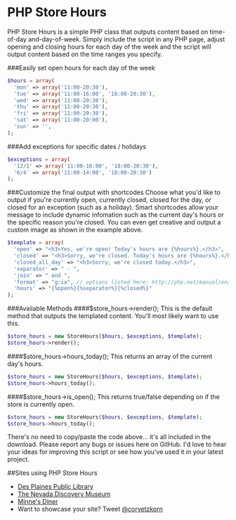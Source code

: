 PHP Store Hours
===============

PHP Store Hours is a simple PHP class that outputs content based on time-of-day and-day-of-week. Simply include the script in any PHP page, adjust opening and closing hours for each day of the week and the script will output content based on the time ranges you specify.

###Easily set open hours for each day of the week
```php
$hours = array(
  'mon' => array('11:00-20:30'),
  'tue' => array('11:00-16:00', '18:00-20:30'),
  'wed' => array('11:00-20:30'),
  'thu' => array('11:00-20:30'),
  'fri' => array('11:00-20:30'),
  'sat' => array('11:00-20:00'),
  'sun' => '',
);
```

###Add exceptions for specific dates / holidays
```php
$exceptions = array(
  '12/1' => array('11:00-16:00', '18:00-20:30'),
  '6/4' => array('11:00-14:00', '18:00-20:30')
);
```

###Customize the final output with shortcodes
Choose what you'd like to output if you're currently open, currently closed, closed for the day, or closed for an exception (such as a holiday). Smart shortcodes allow your message to include dynamic infomation such as the current day's hours or the specific reason you're closed. You can even get creative and output a custom image as shown in the example above.

```php
$template = array(
  'open' => "<h3>Yes, we're open! Today's hours are {%hours%}.</h3>",
  'closed' => "<h3>Sorry, we're closed. Today's hours are {%hours%}.</h3>",
  'closed_all_day' => "<h3>Sorry, we're closed today.</h3>",
  'separator' => " - ",
  'join' => " and ",
  'format' => "g:ia", // options listed here: http://php.net/manual/en/function.date.php
  'hours' => "{%open%}{%separator%}{%closed%}"
);
```

###Available Methods
####$store_hours->render();
This is the default method that outputs the templated content. You'll most likely want to use this.
```php
$store_hours = new StoreHours($hours, $exceptions, $template);
$store_hours->render();
```

####$store_hours->hours_today();
This returns an array of the current day's hours.
```php
$store_hours = new StoreHours($hours, $exceptions, $template);
$store_hours->hours_today();
```
####$store_hours->is_open();
This returns true/false depending on if the store is currently open.
```php
$store_hours = new StoreHours($hours, $exceptions, $template);
$store_hours->hours_today();
```

There's no need to copy/paste the code above... it's all included in the download. Please report any bugs or issues here on GitHub. I'd love to hear your ideas for improving this script or see how you've used it in your latest project.


##Sites using PHP Store Hours
* [Des Plaines Public Library](http://dppl.org/)
* [The Nevada Discovery Museum](http://www.nvdm.org/)
* [Minne's Diner](http://www.minnesdiner.com/)
* Want to showcase your site? Tweet [@coryetzkorn](http://twitter.com/coryetzkorn)